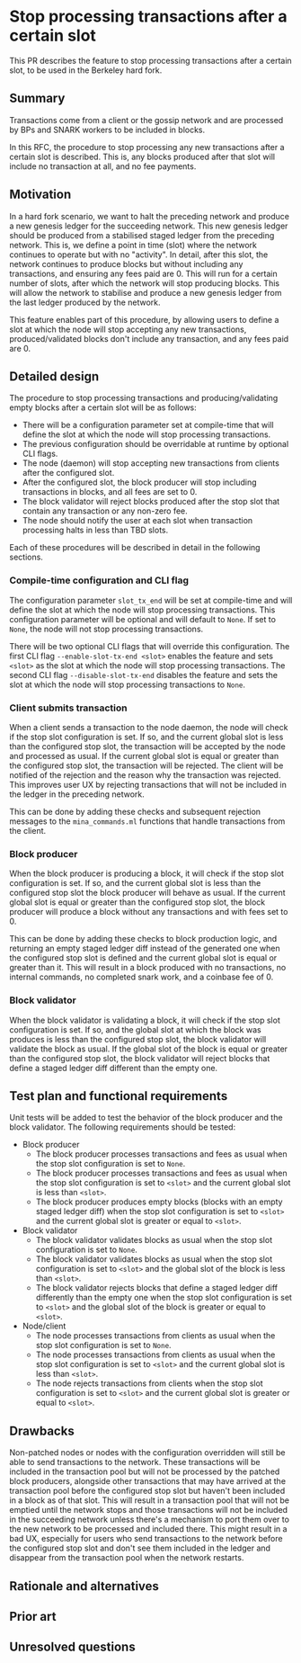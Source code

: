 # Stop processing transactions after a certain slot

This PR describes the feature to stop processing transactions after a certain
slot, to be used in the Berkeley hard fork.

## Summary

Transactions come from a client or the gossip network and are processed by BPs
and SNARK workers to be included in blocks.

In this RFC, the procedure to stop processing any new transactions after a
certain slot is described. This is, any blocks produced after that slot will
include no transaction at all, and no fee payments.

## Motivation

In a hard fork scenario, we want to halt the preceding network and produce a new
genesis ledger for the succeeding network. This new genesis ledger should be
produced from a stabilised staged ledger from the preceding network. This is, we
define a point in time (slot) where the network continues to operate but with no
"activity". In detail, after this slot, the network continues to produce blocks
but without including any transactions, and ensuring any fees paid are 0. This
will run for a certain number of slots, after which the network will stop
producing blocks. This will allow the network to stabilise and produce a new
genesis ledger from the last ledger produced by the network.

This feature enables part of this procedure, by allowing users to define a slot
at which the node will stop accepting any new transactions,
produced/validated blocks don't include any transaction, and any fees paid are
0.

## Detailed design

The procedure to stop processing transactions and producing/validating empty
blocks after a certain slot will be as follows:

* There will be a configuration parameter set at compile-time that will define
  the slot at which the node will stop processing transactions.
* The previous configuration should be overridable at runtime by optional CLI
  flags.
* The node (daemon) will stop accepting new transactions from clients after
  the configured slot.
* After the configured slot, the block producer will stop including transactions
  in blocks, and all fees are set to 0.
* The block validator will reject blocks produced after the stop slot that
  contain any transaction or any non-zero fee.
* The node should notify the user at each slot when transaction processing halts
  in less than TBD slots.

Each of these procedures will be described in detail in the following sections.

### Compile-time configuration and CLI flag

The configuration parameter `slot_tx_end` will be set at compile-time and will
define the slot at which the node will stop processing transactions. This
configuration parameter will be optional and will default to `None`. If set to
`None`, the node will not stop processing transactions.

There will be two optional CLI flags that will override this configuration.
The first CLI flag `--enable-slot-tx-end <slot>` enables the feature and sets
`<slot>` as the slot at which the node will stop processing transactions. The
second CLI flag `--disable-slot-tx-end` disables the feature and sets the slot
at which the node will stop processing transactions to `None`.

### Client submits transaction

When a client sends a transaction to the node daemon, the node will check if
the stop slot configuration is set. If so, and the current global slot is less than the configured stop slot, the transaction will be accepted by the node and processed
as usual. If the current global slot is equal or greater than the configured
stop slot, the transaction will be rejected. The client will be notified of the
rejection and the reason why the transaction was rejected. This improves user UX
by rejecting transactions that will not be included in the ledger in the
preceding network.

This can be done by adding these checks and subsequent rejection messages to the `mina_commands.ml` functions that handle transactions from the client.

### Block producer

When the block producer is producing a block, it will check if
the stop slot configuration is set. If so, and the current global slot is less
than the configured stop slot the block producer will behave as usual. If the
current global slot is equal or greater than the configured stop slot, the block
producer will produce a block without any transactions and with fees set to 0.

This can be done by adding these checks to block production logic, and returning
an empty staged ledger diff instead of the generated one when the configured
stop slot is defined and the current global slot is equal or greater than it.
This will result in a block produced with no transactions, no internal commands,
no completed snark work, and a coinbase fee of 0.

### Block validator

When the block validator is validating a block, it will check if the stop slot
configuration is set. If so, and the global slot at which the block was produces
is less than the configured stop slot, the block validator will validate the
block as usual. If the global slot of the block is equal or greater than the
configured stop slot, the block validator will reject blocks that define a
staged ledger diff different than the empty one.

## Test plan and functional requirements

Unit tests will be added to test the behavior of the block producer and the
block validator. The following requirements should be tested:

* Block producer
  * The block producer processes transactions and fees as usual when the stop
    slot configuration is set to `None`.
  * The block producer processes transactions and fees as usual when the stop
    slot configuration is set to `<slot>` and the current global slot is less
    than `<slot>`.
  * The block producer produces empty blocks (blocks with an empty staged ledger
    diff) when the stop slot configuration is set to `<slot>` and the current
    global slot is greater or equal to `<slot>`.
* Block validator
  * The block validator validates blocks as usual when the stop slot
    configuration is set to `None`.
  * The block validator validates blocks as usual when the stop slot
    configuration is set to `<slot>` and the global slot of the block is less
    than `<slot>`.
  * The block validator rejects blocks that define a staged ledger diff
    differently than the empty one when the stop slot configuration is set to
    `<slot>` and the global slot of the block is greater or equal to `<slot>`.
* Node/client
  * The node processes transactions from clients as usual when the stop
    slot configuration is set to `None`.
  * The node processes transactions from clients as usual when the stop
    slot configuration is set to `<slot>` and the current global slot is less
    than `<slot>`.
  * The node rejects transactions from clients when the stop slot configuration
    is set to `<slot>` and the current global slot is greater or equal to
    `<slot>`.

## Drawbacks

Non-patched nodes or nodes with the configuration overridden will still be able
to send transactions to the network. These transactions will be included in the
transaction pool but will not be processed by the patched block producers,
alongside other transactions that may have arrived at the transaction pool
before the configured stop slot but haven't been included in a block as of that
slot. This will result in a transaction pool that will not be emptied until the
network stops and those transactions will not be included in the succeeding
network unless there's a mechanism to port them over to the new network to be
processed and included there. This might result in a bad UX, especially for users
who send transactions to the network before the configured stop slot and don't
see them included in the ledger and disappear from the transaction pool when the
network restarts.

## Rationale and alternatives

## Prior art

## Unresolved questions
